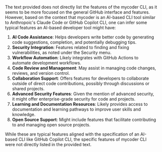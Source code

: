 ﻿The text provided does not directly list the features of the mycoder CLI, as it seems to be more focused on the general GitHub interface and features. However, based on the context that mycoder is an AI-based CLI tool similar to Anthropoic's Claude Code or GitHub Copilot CLI, one can infer some typical features an AI-based developer tool might have:

1. **AI Code Assistance**: Helps developers write better code by generating code suggestions, completion, and potentially debugging tips.
2. **Security Integration**: Features related to finding and fixing vulnerabilities, as noted under the Security menu.
3. **Workflow Automation**: Likely integrates with GitHub Actions to automate development workflows.
4. **Code Review and Management**: May assist in managing code changes, reviews, and version control.
5. **Collaboration Support**: Offers features for developers to collaborate outside of direct code contributions, possibly through discussions or shared projects.
6. **Advanced Security Features**: Given the mention of advanced security, it might offer enterprise-grade security for code and projects.
7. **Learning and Documentation Resources**: Likely provides access to documentation and learning pathways to improve user skills and knowledge.
8. **Open Source Support**: Might include features that facilitate contributing to and managing open source projects.

While these are typical features aligned with the specification of an AI-based CLI like GitHub Copilot CLI, the specific features of mycoder CLI were not directly listed in the provided text.

